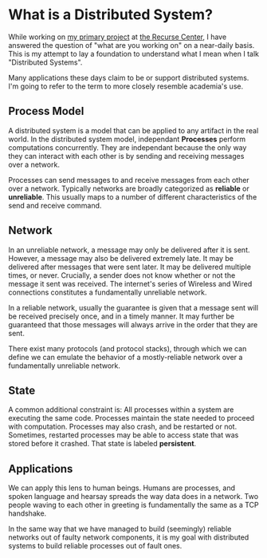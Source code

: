 # What is a Distributed System?

While working on [my primary project][terribledb] at [the Recurse Center][rc],
I have answered the question of "what are you working on" on a near-daily
basis. This is my attempt to lay a foundation to understand what I mean when I
talk "Distributed Systems".

Many applications these days claim to be or support distributed systems. I'm
going to refer to the term to more closely resemble academia's use.

## Process Model

A distributed system is a model that can be applied to any artifact in the real
world. In the distributed system model, independant **Processes** perform
computations concurrently. They are independant because the only way they can
interact with each other is by sending and receiving messages over a network.

Processes can send messages to and receive messages from each other over a
network. Typically networks are broadly categorized as **reliable** or
**unreliable**. This usually maps to a number of different characteristics of
the send and receive command.

## Network

In an unreliable network, a message may only be delivered after it is sent.
However, a message may also be delivered extremely late. It may be delivered
after messages that were sent later. It may be delivered multiple times, or
never. Crucially, a sender does not know whether or not the message it sent was
received. The internet's series of Wireless and Wired connections constitutes a
fundamentally unreliable network.

In a reliable network, usually the guarantee is given that a message sent will
be received precisely once, and in a timely manner. It may further be
guaranteed that those messages will always arrive in the order that they are
sent.

There exist many protocols (and protocol stacks), through which we can define
we can emulate the behavior of a mostly-reliable network over a fundamentally
unreliable network.

## State

A common additional constraint is: All processes within a system are executing
the same code. Processes maintain the state needed to proceed with computation.
Processes may also crash, and be restarted or not. Sometimes, restarted
processes may be able to access state that was stored before it crashed. That
state is labeled **persistent**.

## Applications

We can apply this lens to human beings. Humans are processes, and spoken
language and hearsay spreads the way data does in a network.  Two people waving
to each other in greeting is fundamentally the same as a TCP handshake.

In the same way that we have managed to build (seemingly) reliable networks out
of faulty network components, it is my goal with distributed systems to build
reliable processes out of fault ones.


[rc]: https://www.recurse.com "Recurse Center"
[terribledb]: https://github.com/shantiii/terribledb "TerribleDB"
[date]: 2019-05-15
